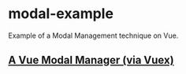 # modal-example
Example of a Modal Management technique on Vue.
## [A Vue Modal Manager (via Vuex)](https://medium.com/@xon5/a-vue-modal-manager-via-vuex-1ae530c8649)
